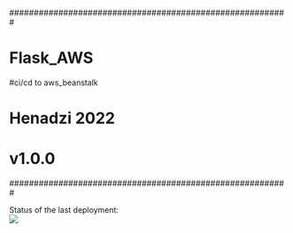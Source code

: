 #########################################################
# Flask_AWS
#ci/cd to aws_beanstalk
# Henadzi 2022
# v1.0.0
#########################################################

Status of the last deployment:<br>
<img src="https://github.com/Genrih17/Flask_AWS/actions/workflows/main.yml/badge.svg?branch=master"><br>
